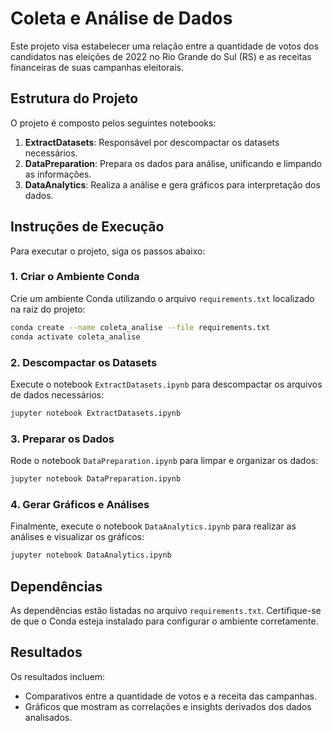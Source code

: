 # Coleta e Análise de Dados

Este projeto visa estabelecer uma relação entre a quantidade de votos dos candidatos nas eleições de 2022 no Rio Grande do Sul (RS) e as receitas financeiras de suas campanhas eleitorais.

## Estrutura do Projeto

O projeto é composto pelos seguintes notebooks:

1. **ExtractDatasets**: Responsável por descompactar os datasets necessários.
2. **DataPreparation**: Prepara os dados para análise, unificando e limpando as informações.
3. **DataAnalytics**: Realiza a análise e gera gráficos para interpretação dos dados.

## Instruções de Execução

Para executar o projeto, siga os passos abaixo:

### 1. Criar o Ambiente Conda

Crie um ambiente Conda utilizando o arquivo `requirements.txt` localizado na raiz do projeto:

```bash
conda create --name coleta_analise --file requirements.txt
conda activate coleta_analise
```

### 2. Descompactar os Datasets

Execute o notebook `ExtractDatasets.ipynb` para descompactar os arquivos de dados necessários:

```bash
jupyter notebook ExtractDatasets.ipynb
```

### 3. Preparar os Dados

Rode o notebook `DataPreparation.ipynb` para limpar e organizar os dados:

```bash
jupyter notebook DataPreparation.ipynb
```

### 4. Gerar Gráficos e Análises

Finalmente, execute o notebook `DataAnalytics.ipynb` para realizar as análises e visualizar os gráficos:

```bash
jupyter notebook DataAnalytics.ipynb
```

## Dependências

As dependências estão listadas no arquivo `requirements.txt`. Certifique-se de que o Conda esteja instalado para configurar o ambiente corretamente.

## Resultados

Os resultados incluem:

- Comparativos entre a quantidade de votos e a receita das campanhas.
- Gráficos que mostram as correlações e insights derivados dos dados analisados.

